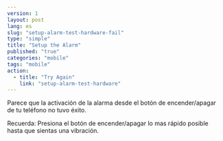 ```yaml
---
version: 1
layout: post
lang: es
slug: "setup-alarm-test-hardware-fail"
type: "simple"
title: "Setup the Alarm"
published: "true"
categories: "mobile"
tags: "mobile"
action: 
  - title: "Try Again"
    link: "setup-alarm-test-hardware"
---
```


Parece que la activación de la alarma desde el botón de encender/apagar de tu teléfono no tuvo éxito.

Recuerda: Presiona el botón  de encender/apagar lo mas rápido posible hasta que sientas una vibración.  
